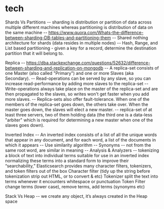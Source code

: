 # tech

Shards Vs Partitions 
-- sharding is distribution or partition of data across multiple different machines whereas partitioning is distribution of data on the same machine
-- https://www.quora.com/Whats-the-difference-between-sharding-DB-tables-and-partitioning-them
-- Shared nothing architecture for shards (data resides in multiple nodes)
-- Hash, Range, and List based partitioning - given a key for a record, determine the destination partition that it will belong to.

Replica
-- https://dba.stackexchange.com/questions/52632/difference-between-sharding-and-replication-on-mongodb
-- A replica-set consists of one Master (also called "Primary") and one or more Slaves (aka Secondary). -- Read-operations can be served by any slave, so you can increase read-performance by adding more slaves to the replica-set
-- Write-operations always take place on the master of the replica-set and are then propagated to the slaves, so writes won't get faster when you add more slaves.
-- Replica-sets also offer fault-tolerance. When one of the members of the replica-set goes down, the others take over. When the master goes down, the slaves will elect a new master.
-- replica-set of at least three servers, two of them holding data (the third one is a data-less "arbiter" which is required for determining a new master when one of the slaves goes down).

Inverted Index
-- An inverted index consists of a list of all the unique words that appear in any document, and for each word, a list of the documents in which it appears
-- Use similarity algorithm 
-- Synonyms -- not from the same root word, are similar in meaning
-- Analysis & Analyzers -- 
     tokenizing a block of text into individual terms suitable for use in an inverted index
     normalizing these terms into a standard form to improve their “searchability,”
     Elasticsearch provides many character filters, tokenizers, and token filters out of the box
     	Character filter (tidy up the string before tokenization strip out HTML, or to convert & etc)
     	Tokenizer split the text into terms whenever it encounters whitespace or punctuation
     	Token Filter change terms (lower case), remove terms, add terms (synonyms etc)
     	
Stack Vs Heap
-- we create any object, it’s always created in the Heap space

     	
 